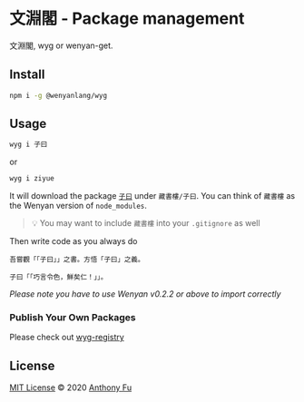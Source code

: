 # 文淵閣 - Package management

文淵閣, wyg or wenyan-get.

## Install 

```bash
npm i -g @wenyanlang/wyg
```

## Usage

```bash
wyg i 子曰
```

or 

```bash
wyg i ziyue
```

It will download the package [`子曰`](https://github.com/antfu/ziyue-wy) under `藏書樓/子曰`. You can think of `藏書樓` as the Wenyan version of `node_modules`. 

> 💡 You may want to include `藏書樓` into your `.gitignore` as well

Then write code as you always do

```
吾嘗觀「「子曰」」之書。方悟「子曰」之義。

子曰「「巧言令色，鮮矣仁！」」。
```

*Please note you have to use Wenyan v0.2.2 or above to import correctly*

### Publish Your Own Packages

Please check out [wyg-registry](https://github.com/wenyan-lang/wyg-registry)

## License

[MIT License](https://github.com/wenyan-lang/wyg/blob/master/LICENSE) © 2020 [Anthony Fu](https://github.com/antfu)

